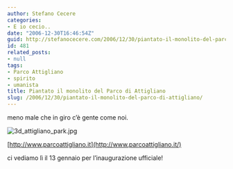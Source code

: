 ```yaml
---
author: Stefano Cecere
categories:
- E io cecio..
date: "2006-12-30T16:46:54Z"
guid: http://stefanocecere.com/2006/12/30/piantato-il-monolito-del-parco-di-attigliano/
id: 481
related_posts:
- null
tags:
- Parco Attigliano
- spirito
- umanista
title: Piantato il monolito del Parco di Attigliano
slug: /2006/12/30/piantato-il-monolito-del-parco-di-attigliano/
---
```


meno male che in giro c&#8217;è gente come noi.

<img alt="3d_attigliano_park.jpg" id="image480" src="http://stefanocecere.com/wp-content/uploads/sites/3/2006/12/3d_attigliano_park.jpg" />

[http://www.parcoattigliano.it](http://www.parcoattigliano.it/)

ci vediamo lì il 13 gennaio per l&#8217;inaugurazione ufficiale!